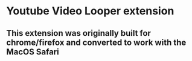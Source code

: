 # Youtube Video Looper extension
## This extension was originally built for chrome/firefox and converted to work with the MacOS Safari

